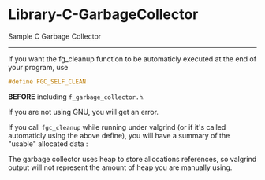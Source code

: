 # Library-C-GarbageCollector
Sample C Garbage Collector

---

If you want the fg_cleanup function to be automaticly executed at the end of your program, use
```c
#define FGC_SELF_CLEAN
```
**BEFORE** including `f_garbage_collector.h`.

If you are not using GNU, you will get an error.

If you call `fgc_cleanup` while running under valgrind (or if it's called automaticly using the above define), you will have a summary of the "usable" allocated data :

The garbage collector uses heap to store allocations references, so valgrind output will not represent the amount of heap you are manually using.
